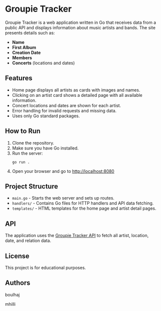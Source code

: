 # Groupie Tracker

Groupie Tracker is a web application written in Go that receives data from a public API and displays information about music artists and bands. The site presents details such as:

- **Name**
- **First Album**
- **Creation Date**
- **Members**
- **Concerts** (locations and dates)

## Features

- Home page displays all artists as cards with images and names.
- Clicking on an artist card shows a detailed page with all available information.
- Concert locations and dates are shown for each artist.
- Error handling for invalid requests and missing data.
- Uses only Go standard packages.

## How to Run

1. Clone the repository.
2. Make sure you have Go installed.
3. Run the server:
   ```
   go run .
   ```
4. Open your browser and go to [http://localhost:8080](http://localhost:8080)

## Project Structure

- `main.go` - Starts the web server and sets up routes.
- `handlers/` - Contains Go files for HTTP handlers and API data fetching.
- `templates/` - HTML templates for the home page and artist detail pages.

## API

The application uses the [Groupie Tracker API](https://groupietrackers.herokuapp.com/api) to fetch all artist, location, date, and relation data.


## License

This project is for educational purposes.
## Authors

boulhaj

mhilli